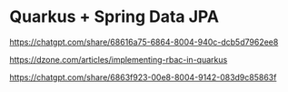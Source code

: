 # Quarkus + Spring Data JPA

https://chatgpt.com/share/68616a75-6864-8004-940c-dcb5d7962ee8

https://dzone.com/articles/implementing-rbac-in-quarkus

https://chatgpt.com/share/6863f923-00e8-8004-9142-083d9c85863f
